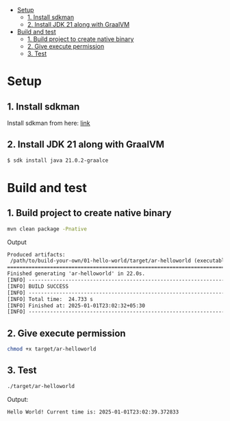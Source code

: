 - [Setup](#setup)
  - [1. Install sdkman](#1-install-sdkman)
  - [2. Install JDK 21 along with GraalVM](#2-install-jdk-21-along-with-graalvm)
- [Build and test](#build-and-test)
  - [1. Build project to create native binary](#1-build-project-to-create-native-binary)
  - [2. Give execute permission](#2-give-execute-permission)
  - [3. Test](#3-test)

# Setup

## 1. Install sdkman
Install sdkman from here: [link](https://sdkman.io/)

## 2. Install JDK 21 along with GraalVM
```sh 
$ sdk install java 21.0.2-graalce
```

# Build and test

## 1. Build project to create native binary
```sh
mvn clean package -Pnative
```

Output
```txt
Produced artifacts:
 /path/to/build-your-own/01-hello-world/target/ar-helloworld (executable)
========================================================================================================================
Finished generating 'ar-helloworld' in 22.0s.
[INFO] ------------------------------------------------------------------------
[INFO] BUILD SUCCESS
[INFO] ------------------------------------------------------------------------
[INFO] Total time:  24.733 s
[INFO] Finished at: 2025-01-01T23:02:32+05:30
[INFO] ------------------------------------------------------------------------
```

## 2. Give execute permission
```sh
chmod +x target/ar-helloworld
```

## 3. Test
```sh
./target/ar-helloworld
```

Output:
```txt
Hello World! Current time is: 2025-01-01T23:02:39.372833
```